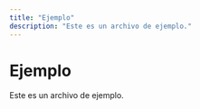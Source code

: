 ```yaml
---
title: "Ejemplo"
description: "Este es un archivo de ejemplo."
---
```


# Ejemplo

Este es un archivo de ejemplo.

